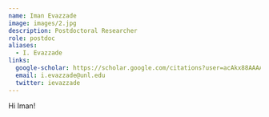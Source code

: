```yaml
---
name: Iman Evazzade
image: images/2.jpg
description: Postdoctoral Researcher
role: postdoc
aliases:
  - I. Evazzade
links:
  google-scholar: https://scholar.google.com/citations?user=acAkx88AAAAJ&hl=en
  email: i.evazzade@unl.edu
  twitter: ievazzade
---
```


Hi Iman!
